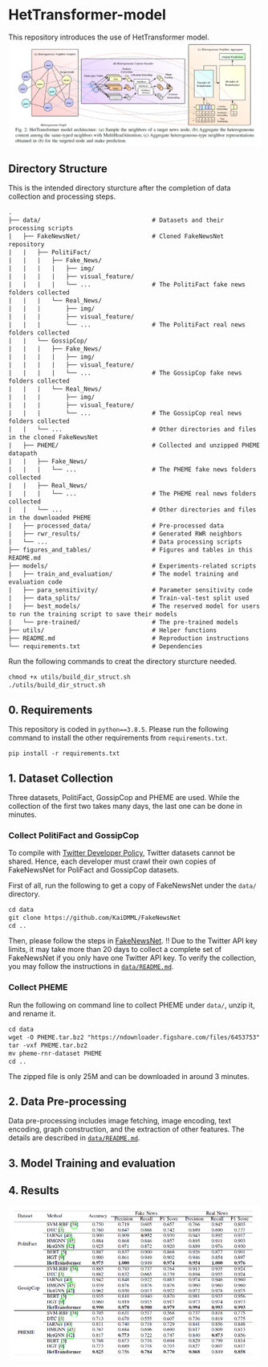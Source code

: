 # HetTransformer-model
This repository introduces the use of HetTransformer model.
![avatar](/figures_and_tables/figure.png)

## Directory Structure
This is the intended directory sturcture after the completion of data collection and processing steps.
```
.
├── data/                               # Datasets and their processing scripts
|   ├── FakeNewsNet/                    # Cloned FakeNewsNet repository
|   |   ├── PolitiFact/
|   |   |   ├── Fake_News/
|   |   |   |   ├── img/
|   |   |   |   ├── visual_feature/
|   |   |   |   └── ...                 # The PolitiFact fake news folders collected
|   |   |   └── Real_News/
|   |   |       ├── img/
|   |   |       ├── visual_feature/
|   |   |       └── ...                 # The PolitiFact real news folders collected
|   |   └── GossipCop/
|   |   |   ├── Fake_News/
|   |   |   |   ├── img/
|   |   |   |   ├── visual_feature/
|   |   |   |   └── ...                 # The GossipCop fake news folders collected
|   |   |   └── Real_News/
|   |   |       ├── img/
|   |   |       ├── visual_feature/
|   |   |       └── ...                 # The GossipCop real news folders collected
|   |   └── ...                         # Other directories and files in the cloned FakeNewsNet
|   ├── PHEME/                          # Collected and unzipped PHEME datapath
|   |   ├── Fake_News/
|   |   |   └── ...                     # The PHEME fake news folders collected
|   |   ├── Real_News/
|   |   |   └── ...                     # The PHEME real news folders collected
|   |   └── ...                         # Other directories and files in the downloaded PHEME
|   ├── processed_data/                 # Pre-processed data
|   ├── rwr_results/                    # Generated RWR neighbors
|   └── ...                             # Data processing scripts
├── figures_and_tables/                 # Figures and tables in this README.md 
├── models/                             # Experiments-related scripts
|   ├── train_and_evaluation/           # The model training and evaluation code
|   ├── para_sensitivity/               # Parameter sensitivity code
|   ├── data_splits/                    # Train-val-test split used
|   ├── best_models/                    # The reserved model for users to run the training script to save their models
|   └── pre-trained/                    # The pre-trained models
├── utils/                              # Helper functions
├── README.md                           # Reproduction instructions
└── requirements.txt                    # Dependencies
```
Run the following commands to creat the directory sturcture needed.
```
chmod +x utils/build_dir_struct.sh
./utils/build_dir_struct.sh
```

## 0. Requirements
This repository is coded in `python==3.8.5`.
Please run the following command to install the other requirements from `requirements.txt`.
```
pip install -r requirements.txt
```

## 1. Dataset Collection
Three datasets, PolitiFact, GossipCop and PHEME are used. While the collection of the first two takes many days, the last one can be done in minutes.

### Collect PolitiFact and GossipCop
To compile with [Twitter Developer Policy](https://developer.twitter.com/en/developer-terms/policy), Twitter datasets cannot be shared. Hence, each developer must crawl their own copies of FakeNewsNet for PoliFact and GossipCop datasets. 

First of all, run the following to get a copy of FakeNewsNet under the `data/` directory.
```
cd data
git clone https://github.com/KaiDMML/FakeNewsNet
cd ..
```
Then, please follow the steps in [FakeNewsNet](https://github.com/KaiDMML/FakeNewsNet).
!! Due to the Twitter API key limits, it may take more than 20 days to collect a complete set of FakeNewsNet if you only have one Twitter API key. To verify the collection, you may follow the instructions in [`data/README.md`](https://github.com/HetTransformer/HetTransformer-model/tree/main/data).

### Collect PHEME
Run the following on command line to collect PHEME under `data/`, unzip it, and rename it.
```
cd data
wget -O PHEME.tar.bz2 "https://ndownloader.figshare.com/files/6453753"
tar -vxf PHEME.tar.bz2
mv pheme-rnr-dataset PHEME
cd ..
```
The zipped file is only 25M and can be downloaded in around 3 minutes.

## 2. Data Pre-processing
Data pre-processing includes image fetching, image encoding, text encoding, graph construction, and the extraction of other features.
The details are described in [`data/README.md`](https://github.com/HetTransformer/HetTransformer-model/tree/main/data).

## 3. Model Training and evaluation
## 4. Results
![avatar](/figures_and_tables/table.png)
